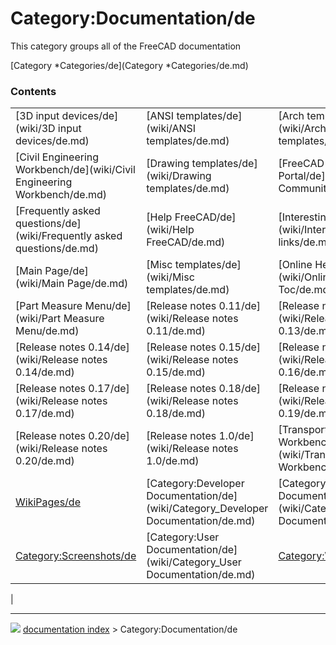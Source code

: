 # Category:Documentation/de
This category groups all of the FreeCAD documentation

[Category   *Categories/de](Category   *Categories/de.md)

### Contents

|     |     |     |
| --- | --- | --- |
| [3D input devices/de](wiki/3D input devices/de.md) | [ANSI templates/de](wiki/ANSI templates/de.md) | [Arch templates/de](wiki/Arch templates/de.md) |
| [Civil Engineering Workbench/de](wiki/Civil Engineering Workbench/de.md) | [Drawing templates/de](wiki/Drawing templates/de.md) | [FreeCAD Community Portal/de](wiki/FreeCAD Community Portal/de.md) |
| [Frequently asked questions/de](wiki/Frequently asked questions/de.md) | [Help FreeCAD/de](wiki/Help FreeCAD/de.md) | [Interesting links/de](wiki/Interesting links/de.md) |
| [Main Page/de](wiki/Main Page/de.md) | [Misc templates/de](wiki/Misc templates/de.md) | [Online Help Toc/de](wiki/Online Help Toc/de.md) |
| [Part Measure Menu/de](wiki/Part Measure Menu/de.md) | [Release notes 0.11/de](wiki/Release notes 0.11/de.md) | [Release notes 0.13/de](wiki/Release notes 0.13/de.md) |
| [Release notes 0.14/de](wiki/Release notes 0.14/de.md) | [Release notes 0.15/de](wiki/Release notes 0.15/de.md) | [Release notes 0.16/de](wiki/Release notes 0.16/de.md) |
| [Release notes 0.17/de](wiki/Release notes 0.17/de.md) | [Release notes 0.18/de](wiki/Release notes 0.18/de.md) | [Release notes 0.19/de](wiki/Release notes 0.19/de.md) |
| [Release notes 0.20/de](wiki/Release notes 0.20/de.md) | [Release notes 1.0/de](wiki/Release notes 1.0/de.md) | [Transportation Workbench/de](wiki/Transportation Workbench/de.md) |
| [WikiPages/de](wiki/WikiPages/de.md) | [Category:Developer Documentation/de](wiki/Category_Developer Documentation/de.md) | [Category:Poweruser Documentation/de](wiki/Category_Poweruser Documentation/de.md) |
| [Category:Screenshots/de](wiki/Category_Screenshots/de.md) | [Category:User Documentation/de](wiki/Category_User Documentation/de.md) | [Category:Wiki/de](wiki/Category_Wiki/de.md) |
|



---
![](images/Right_arrow.png) [documentation index](../README.md) > Category:Documentation/de
